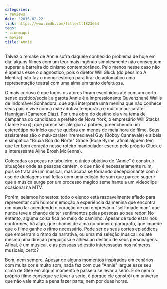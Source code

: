 ```yaml
---
categories:
- reviews
date: '2015-02-22'
link: https://www.imdb.com/title/tt1823664
tags:
- cinemaqui
- movies
title: Annie
---
```


Talvez o remake de Annie sofra daquele conhecido problema de hoje em dia: alguns filmes com um teor mais ingênuo simplesmente não conseguem superar a barreira do cinismo contemporâneo. Pelo menos nesse caso não é apenas esse o diagnóstico, pois o diretor Will Gluck (do péssimo A Mentira) não faz o menor esforço para tirar do automático uma representação teatral com uma alma um tanto defeituosa.

O mais curioso é que todos os atores foram escolhidos até com um certo senso estético/social: a garota Annie é a impressionante Quvenzhané Wallis de Indomável Sonhadora, que aqui interpreta uma menina que não conhece seus pais e vive com a mãe adotiva temporária e muito mau-caráter Hannigan (Cameron Diaz). Por uma obra do destino ela vira tema de campanha do candidado a prefeito de Nova York, o empresário Will Stacks (Jamie Foxx), que parece ser alérgico a pobres, preenchendo um estereótipo no início que se quebra em menos de meia hora de filme. Seus assistentes são o mau-caráter irremediável Guy (Bobby Cannavale) e a bela e simpática "Bruxa Boa do Norte" Grace (Rose Byrne, afinal alguém tem que ter bom coração nesse roteiro manipulador escrito pelo próprio Gluck e a interessante Aline Brosh McKenna).

Colocadas as peças no tabuleiro, o único objetivo de "Annie" é construir situações onde as pessoas cantem, o que não é necessariamente ruim, pois se trata de um musical, mas acaba se tornando decepcionante com o uso de dublagens mal feitas com uma edição de som que parece sugerir que a música surge por um processo mágico semelhante a um videoclipe ocasional na MTV.

Porém, sejamos honestos: todo o elenco está razoavelmente afiado para representar com humor e emoção a experiência da menina que encontra um novo lar acendendo o coração de um empresário "self-made man" que nunca teve a chance de ter sentimentos pelas pessoas ao seu redor. No entanto, alguma coisa fica no meio do caminho. Apesar de tudo estar nos conformes, há algo, que chamei de alma no primeiro parágrafo, que impede que o filme ganhe o ritmo necessário. Pode ser os seus cortes episódicos que emperram o ritmo da narrativa, ou uma má seleção musical, ou até mesmo uma direção preguiçosa e alheia ao destino de seus personagens. Afinal, é um musical, e as pessoas só estão interessadas nos números musicais, certo?

Bom, nem sempre. Apesar de alguns momentos inspirados em cenários com muita cor e muito som, nada faz com que "Annie" largue esse seu clima de Glee em algum momento e passe a se levar a sério. E se nem o próprio filme consegue se levar a sério, é porque ele constrói um universo que não vale muito a pena fazer parte, nem por duas horas.
